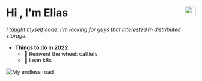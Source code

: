 <h1>Hi <img src="https://github.com/TheDudeThatCode/TheDudeThatCode/blob/master/Assets/Hi.gif" width="29px" align="right">, I'm Elias</h1> 

*I taught myself code. I'm looking for guys that interested in distributed storage.*

- **Things to do in 2022.**
  - 🌈 Reinvent the wheel: cattlefs
  - 🌈 Lean k8s
<!-- <img src="https://img.halfrost.com/Blog/ArticleTitleImage/4.gif"> -->
<img src="https://github-readme-svg.vercel.app/api/v1/svg/road?cartype=normal&p=center" alt="My endless road" />

